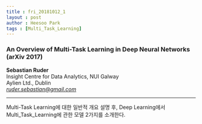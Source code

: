 ```yaml
---
title : fri_20181012_1
layout : post
author : Heesoo Park
tags : [Multi_Task_Learning]
---
```


<h3>An Overview of Multi-Task Learning in Deep Neural Networks (arXiv 2017)</h3>


<p>

<b>Sebastian Ruder</b><br/>
Insight Centre for Data Analytics, NUI Galway<br/>
Aylien Ltd., Dublin<br/>
<em>ruder.sebastian@gmail.com</em><br/>




</p>

<hr />
<p>
Multi-Task Learning에 대한 일반적 개요 설명 후, Deep Learning에서 Multi_Task_Learning에 관한 모델 2가지를 소개한다.
</p>
